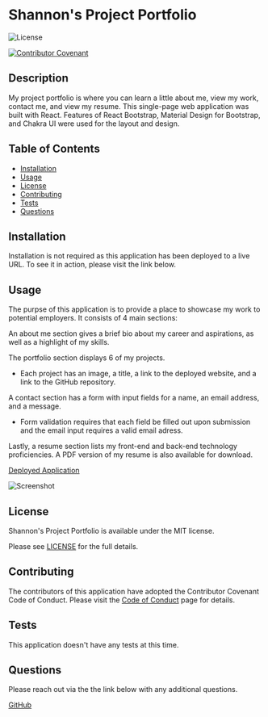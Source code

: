 
# Shannon's Project Portfolio

![License](https://img.shields.io/badge/license-MIT-blue.svg)

[![Contributor Covenant](https://img.shields.io/badge/Contributor%20Covenant-2.1-4baaaa.svg)](code_of_conduct.md)

## Description

My project portfolio is where you can learn a little about me, view my work, contact me, and view my resume. This single-page web application was built with React. Features of React Bootstrap, Material Design for Bootstrap, and Chakra UI were used for the layout and design.

## Table of Contents

- [Installation](#installation)
- [Usage](#usage)
- [License](#license)
- [Contributing](#contributing)
- [Tests](#tests)
- [Questions](#questions)

## Installation 

Installation is not required as this application has been deployed to a live URL. To see it in action, please visit the link below.

## Usage 

The purpse of this application is to provide a place to showcase my work to potential employers. It consists of 4 main sections: 

An about me section gives a brief bio about my career and aspirations, as well as a highlight of my skills.

The portfolio section displays 6 of my projects.

* Each project has an image, a title, a link to the deployed website, and a link to the GitHub repository.

A contact section has a form with input fields for a name, an email address, and a message.

* Form validation requires that each field be filled out upon submission and the email input requires a valid email adress.

Lastly, a resume section lists my front-end and back-end technology proficiencies. A PDF version of my resume is also available for download.

[Deployed Application]()

![Screenshot](./client/src/images/)

## License 

Shannon's Project Portfolio is available under the MIT license.

Please see [LICENSE](./LICENSE) for the full details.

## Contributing 

The contributors of this application have adopted the Contributor Covenant Code of Conduct. Please visit the [Code of Conduct](./CODE_OF_CONDUCT) page for details.

## Tests 

This application doesn't have any tests at this time.

## Questions 

Please reach out via the the link below with any additional questions. 

[GitHub](https://github.com/smdann)
